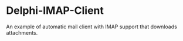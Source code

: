 # Delphi-IMAP-Client
An example of automatic mail client with IMAP support that downloads attachments.
